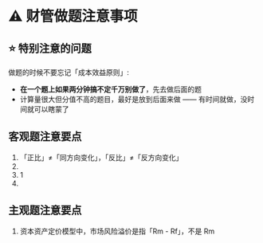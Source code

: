 # ⚠️ 财管做题注意事项
## ⭐️ 特别注意的问题
做题的时候不要忘记「成本效益原则」:
- **在一个题上如果两分钟搞不定千万别做了**，先去做后面的题
- 计算量很大但分值不高的题目，最好是放到后面来做 —— 有时间就做，没时间就可以瞎蒙了

## 客观题注意要点
1. 「正比」≠「同方向变化」，「反比」≠「反方向变化」
2. 
3. 1
4. 

## 主观题注意要点
1. 资本资产定价模型中，市场风险溢价是指「Rm - Rf」，不是 Rm